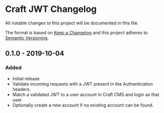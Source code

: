 # Craft JWT Changelog

All notable changes to this project will be documented in this file.

The format is based on [Keep a Changelog](http://keepachangelog.com/) and this project adheres to [Semantic Versioning](http://semver.org/).

## 0.1.0 - 2019-10-04

### Added

- Initial release
- Validate incoming requests with a JWT present in the Authentication headers.
- Match a validated JWT to a user account in Craft CMS and login as that user.
- Optionally create a new account if no existing account can be found.
